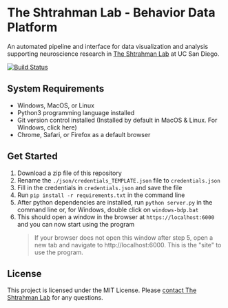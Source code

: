 # The Shtrahman Lab - Behavior Data Platform
An automated pipeline and interface for data visualization and analysis supporting neuroscience research in [The Shtrahman Lab](https://www.shtrahmanlab.org) at UC San Diego.

[![Build Status](https://travis-ci.com/dev-bhatia/shtrahman_lab_behavior.svg?branch=main)](https://travis-ci.com/dev-bhatia/shtrahman_lab_behavior)

## System Requirements

- Windows, MacOS, or Linux
- Python3 programming language installed
- Git version control installed (Installed by default in MacOS & Linux. For Windows, click here)
- Chrome, Safari, or Firefox as a default browser

## Get Started

1. Download a zip file of this repository
2. Rename the `./json/credentials_TEMPLATE.json` file to `credentials.json`
3. Fill in the credentials in `credentials.json` and save the file
4. Run `pip install -r requirements.txt` in the command line
5. After python dependencies are installed, run `python server.py` in the command line or, for Windows, double click on `windows-bdp.bat`
6. This should open a window in the browser at `https://localhost:6000` and you can now start using the program
   > If your browser does not open this window after step 5, open a new tab and navigate to http://localhost:6000. This is the "site" to use the program.

## License

This project is licensed under the MIT License. Please [contact The Shtrahman Lab](https://shtrahmanlab.org/contact/) for any questions.
